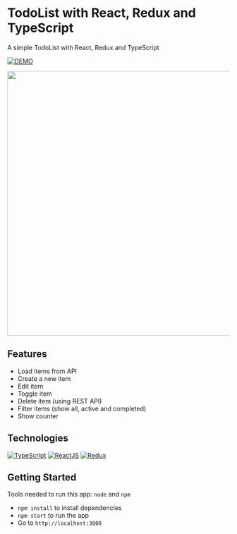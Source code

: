 # TodoList with React, Redux and TypeScript
A simple TodoList with React, Redux and TypeScript

[![DEMO](https://img.shields.io/badge/live%20demo-0073cf?style=for-the-badge&logoColor=white)](https://joselyndrf.github.io/react-redux-typescript-todolist)

<img src="https://user-images.githubusercontent.com/15716360/211161078-d8ad34c5-58af-44cf-aafa-d1f28ef8f275.gif" width="600">

## Features
* Load items from API
* Create a new item
* Edit item
* Toggle item
* Delete item (using REST API)
* Filter items (show all, active and completed)
* Show counter

## Technologies
[![TypeScript](https://img.shields.io/badge/TypeScript-007ACC?style=for-the-badge&logo=typescript&logoColor=white)](https://www.typescriptlang.org)
[![ReactJS](https://img.shields.io/badge/React-20232A?style=for-the-badge&logo=react&logoColor=61DAFB)](https://reactjs.org)
[![Redux](https://img.shields.io/badge/Redux-593D88?style=for-the-badge&logo=redux&logoColor=white)](https://redux.js.org)


## Getting Started
Tools needed to run this app: `node` and `npm`

- `npm install` to install dependencies
- `npm start` to run the app
- Go to `http://localhost:3000`
